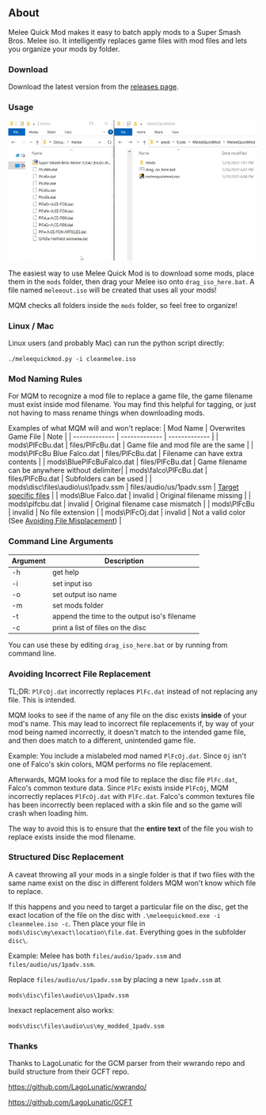 ## About

Melee Quick Mod makes it easy to batch apply mods to a Super Smash Bros. Melee iso. It intelligently replaces game files with mod files and lets you organize your mods by folder.

### Download

Download the latest version from the [releases page](https://github.com/alex-berliner/MeleeQuickMod/releases/).

### Usage

![MQM preview](assets/preview.gif?raw=true "MQM preview")

The easiest way to use Melee Quick Mod is to download some mods, place them in the `mods` folder, then drag your Melee iso onto `drag_iso_here.bat`. A file named `meleeout.iso` will be created that uses all your mods!

MQM checks all folders inside the `mods` folder, so feel free to organize!

### Linux / Mac

Linux users (and probably Mac) can run the python script directly:

`./meleequickmod.py -i cleanmelee.iso`

### Mod Naming Rules

For MQM to recognize a mod file to replace a game file, the game filename must exist inside mod filename. You may find this helpful for tagging, or just not having to mass rename things when downloading mods.

Examples of what MQM will and won't replace:
| Mod Name  | Overwrites Game File | Note |
| ------------- | ------------- | ------------- |
| mods\PlFcBu.dat  | files/PlFcBu.dat  | Game file and mod file are the same |
| mods\PlFcBu Blue Falco.dat  | files/PlFcBu.dat  | Filename can have extra contents |
| mods\BluePlFcBuFalco.dat  | files/PlFcBu.dat  | Game filename can be anywhere without delimiter|
| mods\falco\PlFcBu.dat  | files/PlFcBu.dat  | Subfolders can be used |
| mods\disc\files\audio\us\1padv.ssm  | files/audio/us/1padv.ssm  | [Target specific files](#avoiding-incorrect-file-replacement) |
| mods\Blue Falco.dat   | invalid  | Original filename missing |
| mods\plfcbu.dat  | invalid  | Original filename case mismatch |
| mods\PlFcBu  | invalid  | No file extension |
| mods\PlFcOj.dat  | invalid  | Not a valid color (See [Avoiding File Misplacement](#avoiding-incorrect-file-replacement)) |

### Command Line Arguments

| Argument | Description |
| ------------- | ------------- |
| -h | get help |
| -i | set input iso |
| -o | set output iso name |
| -m | set mods folder |
| -t | append the time to the output iso's filename |
| -c | print a list of files on the disc |

You can use these by editing `drag_iso_here.bat` or by running from command line.

### Avoiding Incorrect File Replacement

TL;DR: `PlFcOj.dat` incorrectly replaces `PlFc.dat` instead of not replacing any file. This is intended.

MQM looks to see if the name of any file on the disc exists **inside** of your mod's name. This may lead to incorrect file replacements if, by way of your mod being named incorrectly, it doesn't match to the intended game file, and then does match to a different, unintended game file.

Example: You include a mislabeled mod named `PlFcOj.dat`. Since `Oj` isn't one of Falco's skin colors, MQM performs no file replacement.

Afterwards, MQM looks for a mod file to replace the disc file `PlFc.dat`, Falco's common texture data. Since `PlFc` exists inside `PlFcOj`, MQM incorrectly replaces `PlFcOj.dat` with `PlFc.dat`. Falco's common textures file has been incorrectly been replaced with a skin file and so the game will crash when loading him.

The way to avoid this is to ensure that the **entire text** of the file you wish to replace exists inside the mod filename.

### Structured Disc Replacement

A caveat throwing all your mods in a single folder is that if two files with the same name exist on the disc in different folders MQM won't know which file to replace.

If this happens and you need to target a particular file on the disc, get the exact location of the file on the disc with `.\meleequickmod.exe -i cleanmelee.iso -c`. Then place your file in `mods\disc\my\exact\location\file.dat`. Everything goes in the subfolder `disc\`.

Example: Melee has both `files/audio/1padv.ssm` and `files/audio/us/1padv.ssm`.

Replace `files/audio/us/1padv.ssm` by placing a new `1padv.ssm` at

`mods\disc\files\audio\us\1padv.ssm`

Inexact replacement also works:

`mods\disc\files\audio\us\my_modded_1padv.ssm`

### Thanks

Thanks to LagoLunatic for the GCM parser from their wwrando repo and build structure from their GCFT repo.

https://github.com/LagoLunatic/wwrando/

https://github.com/LagoLunatic/GCFT

